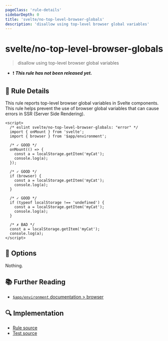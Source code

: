 ```yaml
---
pageClass: 'rule-details'
sidebarDepth: 0
title: 'svelte/no-top-level-browser-globals'
description: 'disallow using top-level browser global variables'
---
```


# svelte/no-top-level-browser-globals

> disallow using top-level browser global variables

- :exclamation: <badge text="This rule has not been released yet." vertical="middle" type="error"> **_This rule has not been released yet._** </badge>

## :book: Rule Details

This rule reports top-level browser global variables in Svelte components.
This rule helps prevent the use of browser global variables that can cause errors in SSR (Server Side Rendering).

<!--eslint-skip-->

```svelte
<script>
  /* eslint svelte/no-top-level-browser-globals: "error" */
  import { onMount } from 'svelte';
  import { browser } from '$app/environment';

  /* ✓ GOOD */
  onMount(() => {
    const a = localStorage.getItem('myCat');
    console.log(a);
  });

  /* ✓ GOOD */
  if (browser) {
    const a = localStorage.getItem('myCat');
    console.log(a);
  }

  /* ✓ GOOD */
  if (typeof localStorage !== 'undefined') {
    const a = localStorage.getItem('myCat');
    console.log(a);
  }

  /* ✗ BAD */
  const a = localStorage.getItem('myCat');
  console.log(a);
</script>
```

## :wrench: Options

Nothing.

## :books: Further Reading

- [`$app/environment` documentation > browser](https://svelte.dev/docs/kit/$app-environment#browser)

## :mag: Implementation

- [Rule source](https://github.com/sveltejs/eslint-plugin-svelte/blob/main/packages/eslint-plugin-svelte/src/rules/no-top-level-browser-globals.ts)
- [Test source](https://github.com/sveltejs/eslint-plugin-svelte/blob/main/packages/eslint-plugin-svelte/tests/src/rules/no-top-level-browser-globals.ts)

